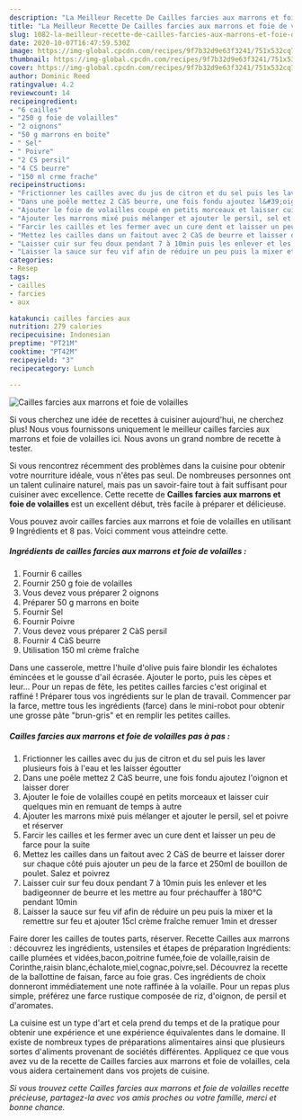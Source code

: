 ```yaml
---
description: "La Meilleur Recette De Cailles farcies aux marrons et foie de volailles"
title: "La Meilleur Recette De Cailles farcies aux marrons et foie de volailles"
slug: 1082-la-meilleur-recette-de-cailles-farcies-aux-marrons-et-foie-de-volailles
date: 2020-10-07T16:47:59.530Z
image: https://img-global.cpcdn.com/recipes/9f7b32d9e63f3241/751x532cq70/cailles-farcies-aux-marrons-et-foie-de-volailles-photo-principale-de-la-recette.jpg
thumbnail: https://img-global.cpcdn.com/recipes/9f7b32d9e63f3241/751x532cq70/cailles-farcies-aux-marrons-et-foie-de-volailles-photo-principale-de-la-recette.jpg
cover: https://img-global.cpcdn.com/recipes/9f7b32d9e63f3241/751x532cq70/cailles-farcies-aux-marrons-et-foie-de-volailles-photo-principale-de-la-recette.jpg
author: Dominic Reed
ratingvalue: 4.2
reviewcount: 14
recipeingredient:
- "6 cailles"
- "250 g foie de volailles"
- "2 oignons"
- "50 g marrons en boite"
- " Sel"
- " Poivre"
- "2 CS persil"
- "4 CS beurre"
- "150 ml crme frache"
recipeinstructions:
- "Frictionner les cailles avec du jus de citron et du sel puis les laver plusieurs fois à l&#39;eau et les laisser égoutter"
- "Dans une poêle mettez 2 CàS beurre, une fois fondu ajoutez l&#39;oignon et laisser dorer"
- "Ajouter le foie de volailles coupé en petits morceaux et laisser cuir quelques min en remuant de temps à autre"
- "Ajouter les marrons mixé puis mélanger et ajouter le persil, sel et poivre et réserver"
- "Farcir les cailles et les fermer avec un cure dent et laisser un peu de farce pour la suite"
- "Mettez les cailles dans un faitout avec 2 CàS de beurre et laisser dorer sur chaque côté puis ajouter un peu de la farce et 250ml de bouillon de poulet. Salez et poivrez"
- "Laisser cuir sur feu doux pendant 7 à 10min puis les enlever et les badigeonner de beurre et les mettre au four préchauffer à 180°C pendant 10min"
- "Laisser la sauce sur feu vif afin de réduire un peu puis la mixer et la remettre sur feu et ajouter 15cl crème fraîche remuer 1min et dresser"
categories:
- Resep
tags:
- cailles
- farcies
- aux

katakunci: cailles farcies aux 
nutrition: 279 calories
recipecuisine: Indonesian
preptime: "PT21M"
cooktime: "PT42M"
recipeyield: "3"
recipecategory: Lunch

---
```



![Cailles farcies aux marrons et foie de volailles](https://img-global.cpcdn.com/recipes/9f7b32d9e63f3241/751x532cq70/cailles-farcies-aux-marrons-et-foie-de-volailles-photo-principale-de-la-recette.jpg)

Si vous cherchez une idée de recettes à cuisiner aujourd'hui, ne cherchez plus! Nous vous fournissons uniquement le meilleur cailles farcies aux marrons et foie de volailles ici. Nous avons un grand nombre de recette à tester.

Si vous rencontrez récemment des problèmes dans la cuisine pour obtenir votre nourriture idéale, vous n'êtes pas seul. De nombreuses personnes ont un talent culinaire naturel, mais pas un savoir-faire tout à fait suffisant pour cuisiner avec excellence. Cette recette de <strong> Cailles farcies aux marrons et foie de volailles </strong> est un excellent début, très facile à préparer et délicieuse.

<!--inarticleads1-->

Vous pouvez avoir cailles farcies aux marrons et foie de volailles en utilisant 9 Ingrédients et 8 pas. Voici comment vous atteindre cette.

##### Ingrédients de cailles farcies aux marrons et foie de volailles :

1. Fournir 6 cailles
1. Fournir 250 g foie de volailles
1. Vous devez vous préparer 2 oignons
1. Préparer 50 g marrons en boite
1. Fournir  Sel
1. Fournir  Poivre
1. Vous devez vous préparer 2 CàS persil
1. Fournir 4 CàS beurre
1. Utilisation 150 ml crème fraîche


Dans une casserole, mettre l&#39;huile d&#39;olive puis faire blondir les échalotes émincées et le gousse d&#39;ail écrasée. Ajouter le porto, puis les cèpes et leur… Pour un repas de fête, les petites cailles farcies c&#39;est original et raffiné ! Préparer tous vos ingrédients sur le plan de travail. Commencer par la farce, mettre tous les ingrédients (farce) dans le mini-robot pour obtenir une grosse pâte &#34;brun-gris&#34; et en remplir les petites cailles. 

<!--inarticleads2-->

##### Cailles farcies aux marrons et foie de volailles pas à pas :

1. Frictionner les cailles avec du jus de citron et du sel puis les laver plusieurs fois à l&#39;eau et les laisser égoutter
1. Dans une poêle mettez 2 CàS beurre, une fois fondu ajoutez l&#39;oignon et laisser dorer
1. Ajouter le foie de volailles coupé en petits morceaux et laisser cuir quelques min en remuant de temps à autre
1. Ajouter les marrons mixé puis mélanger et ajouter le persil, sel et poivre et réserver
1. Farcir les cailles et les fermer avec un cure dent et laisser un peu de farce pour la suite
1. Mettez les cailles dans un faitout avec 2 CàS de beurre et laisser dorer sur chaque côté puis ajouter un peu de la farce et 250ml de bouillon de poulet. Salez et poivrez
1. Laisser cuir sur feu doux pendant 7 à 10min puis les enlever et les badigeonner de beurre et les mettre au four préchauffer à 180°C pendant 10min
1. Laisser la sauce sur feu vif afin de réduire un peu puis la mixer et la remettre sur feu et ajouter 15cl crème fraîche remuer 1min et dresser


Faire dorer les cailles de toutes parts, réserver. Recette Cailles aux marrons : découvrez les ingrédients, ustensiles et étapes de préparation Ingrédients: caille plumées et vidées,bacon,poitrine fumée,foie de volaille,raisin de Corinthe,raisin blanc,échalote,miel,cognac,poivre,sel. Découvrez la recette de la ballottine de faisan, farce au foie gras. Ces ingrédients de choix donneront immédiatement une note raffinée à la volaille. Pour un repas plus simple, préférez une farce rustique composée de riz, d&#39;oignon, de persil et d&#39;aromates. 

<!--inarticleads1-->

<p>
La cuisine est un type d'art et cela prend du temps et de la pratique pour obtenir une expérience et une expérience équivalentes dans le domaine. Il existe de nombreux types de préparations alimentaires ainsi que plusieurs sortes d'aliments provenant de sociétés différentes. Appliquez ce que vous avez vu de la recette de Cailles farcies aux marrons et foie de volailles, cela vous aidera certainement dans vos projets de cuisine.
</p>

<p>
<i>Si vous trouvez cette Cailles farcies aux marrons et foie de volailles recette précieuse, partagez-la avec vos amis proches ou votre famille, merci et bonne chance.</i>
</p>
